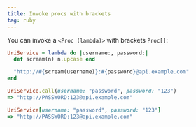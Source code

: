 ```yaml
---
title: Invoke procs with brackets
tag: ruby
---
```


You can invoke a `<Proc (lambda)>` with brackets `Proc[]`:

```ruby
UriService = lambda do |username:, password:|
  def scream(n) n.upcase end

  "http://#{scream(username)}:#{password}@api.example.com"
end

UriService.call(username: "password", password: "123")
=> "http://PASSWORD:123@api.example.com"

UriService[username: "password", password: "123"]
=> "http://PASSWORD:123@api.example.com"

```
